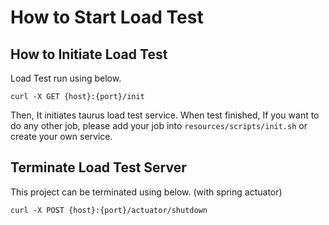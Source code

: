 # How to Start Load Test

## How to Initiate Load Test
Load Test run using below.

```
curl -X GET {host}:{port}/init
```

Then, It initiates taurus load test service.
When test finished, If you want to do any other job, please add your job into 
`resources/scripts/init.sh` or create your own service.


## Terminate Load Test Server
This project can be terminated using below. (with spring actuator)

```
curl -X POST {host}:{port}/actuator/shutdown
```
